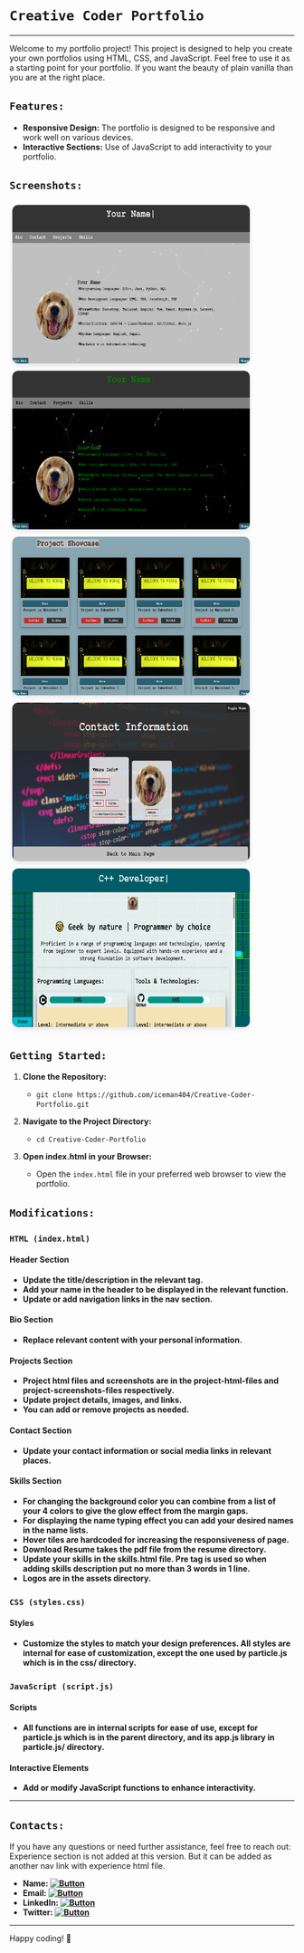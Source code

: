 # `Creative Coder Portfolio`
---
Welcome to my portfolio project! This project is designed to help you create your own portfolios using HTML, CSS, and JavaScript. Feel free to use it as a starting point for your portfolio.
If you want the beauty of plain vanilla than you are at the right place.

## `Features:`

- **Responsive Design:** The portfolio is designed to be responsive and work well on various devices.
- **Interactive Sections:** Use of JavaScript to add interactivity to your portfolio.

## `Screenshots:`

<img src="./screenshots/0.png" width="420" height="280" style="border-radius: 10px; box-shadow: 0 4px 8px rgba(0, 0, 0, 0.1); margin: 5px;">
<img src="./screenshots/1.png" width="420" height="280" style="border-radius: 10px; box-shadow: 0 4px 8px rgba(0, 0, 0, 0.1); margin: 5px;">
<img src="./screenshots/2.png" width="420" height="280" style="border-radius: 10px; box-shadow: 0 4px 8px rgba(0, 0, 0, 0.1); margin: 5px;">
<img src="./screenshots/3.png" width="420" height="280" style="border-radius: 10px; box-shadow: 0 4px 8px rgba(0, 0, 0, 0.1); margin: 5px;">
<img src="./screenshots/4.png" width="420" height="280" style="border-radius: 10px; box-shadow: 0 4px 8px rgba(0, 0, 0, 0.1); margin: 5px;">


## `Getting Started:`

1. **Clone the Repository:**
   - `git clone https://github.com/iceman404/Creative-Coder-Portfolio.git`
   
2. **Navigate to the Project Directory:**
   - `cd Creative-Coder-Portfolio`
   
3. **Open index.html in your Browser:**
   - Open the `index.html` file in your preferred web browser to view the portfolio.


## `Modifications:`

### `HTML (index.html)`

#### Header Section
   - **Update the title/description in the relevant tag.**
   - **Add your name in the header to be displayed in the relevant function.**
   - **Update or add navigation links in the nav section.**

#### Bio Section
   - **Replace relevant content with your personal information.**

#### Projects Section
   - **Project html files and screenshots are in the project-html-files and project-screenshots-files respectively.**
   - **Update project details, images, and links.**
   - **You can add or remove projects as needed.**

#### Contact Section
   - **Update your contact information or social media links in relevant places.**

#### Skills Section
   - **For changing the background color you can combine from a list of your 4 colors to give the glow effect from the margin gaps.**
   - **For displaying the name typing effect you can add your desired names in the name lists.**
   - **Hover tiles are hardcoded for increasing the responsiveness of page.**
   - **Download Resume takes the pdf file from the resume directory.**
   - **Update your skills in the skills.html file. Pre tag is used so when adding skills description put no more than 3 words in 1 line.**
   - **Logos are in the assets directory.**

### `CSS (styles.css)`


#### Styles
   - **Customize the styles to match your design preferences. All styles are internal for ease of customization, except the one used by particle.js which is in the css/ directory.**


### `JavaScript (script.js)`


#### Scripts
   - **All functions are in internal scripts for ease of use, except for particle.js which is in the parent directory, and its app.js library in particle.js/ directory.**

#### Interactive Elements
   - **Add or modify JavaScript functions to enhance interactivity.**

---
## `Contacts:`


If you have any questions or need further assistance, feel free to reach out:
   Experience section is not added at this version. But it can be added as another nav link with experience html file.

- **Name: [![Button](https://img.shields.io/badge/John-Subba-008491)](https://github.com/iceman404/iceman404/blob/main/AboutMe.md)**
- **Email: [![Button](https://img.shields.io/badge/johnsubba404@gmail.com-09C4D0)](https://mail.google.com/mail/?view=cm&to=johnsubba404@gmail.com)**
- **LinkedIn: [![Button](https://img.shields.io/badge/Linked-In-blue)](https://www.linkedin.com/in/john-subba-ic3man404/)**
- **Twitter: [![Button](https://img.shields.io/badge/Twitter-blue)](https://twitter.com/ic3man404)**

---

Happy coding! 🚀
